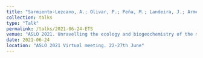```yaml
---
title: "Sarmiento-Lezcano, A.; Olivar, P.; Peña, M.; Landeira, J.; Armengol, L.; Medina-Suárez, I.; Manfrida, D.; Castellón, A. & Hernández-León, S. Carbon remineralization by small mesopelagic and bathypelagic Stomiforms in the Northeast Atlantic Ocean."
collection: talks
type: "Talk"
permalink: /talks/2021-06-24-ETS
venue: "ASLO 2021. Unravelling the ecology and biogeochemistry of the msopelagic zone. "
date: 2021-06-24
location: "ASLO 2021 Virtual meeting. 22-27th June"
---
```


 
